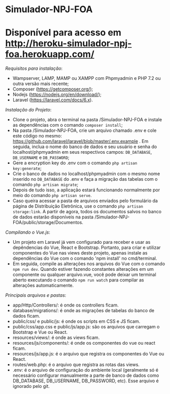 # Simulador-NPJ-FOA

# Disponível para acesso em http://heroku-simulador-npj-foa.herokuapp.com/

*Requisitos para instalação*:
- Wampserver, LAMP, MAMP ou XAMPP com Phpmyadmin e PHP 7.2 ou outra versão mais recente;
- Composer (https://getcomposer.org/);
- Nodejs (https://nodejs.org/en/download/);
- Laravel (https://laravel.com/docs/6.x).

*Instalação do Projeto*:
- Clone o projeto, abra o terminal na pasta /Simulador-NPJ-FOA e instale as dependências com o comando `composer install`;
- Na pasta /Simulador-NPJ-FOA, crie um arquivo chamado .env e cole este código no mesmo: https://github.com/laravel/laravel/blob/master/.env.example . Em seguida, inclua o nome do banco de dados e seu usuário e senha do localhost/phpmyadmin em seus respectivos campos: `DB_DATABASE`, `DB_USERNAME` e `DB_PASSWORD`;
- Gere a encryption key do .env com o comando `php artisan key:generate`;
- Crie o banco de dados no localhost/phpmyadmin com o mesmo nome inserido no `DB_DATABASE` do .env e faça a migração das tabelas com o comando `php artisan migrate`;
- Depois de tudo isso, a aplicação estará funcionando normalmente por meio do comando `php artisan serve`.
- Caso queira acessar a pasta de arquivos enviados pelo formulário da página de Distribuição Eletrônica, use o comando `php artisan storage:link`. A partir de agora, todos os documentos salvos no banco de dados estarão disponíveis na pasta /Simulador-NPJ-FOA/public/storage/Documentos.

*Compilando o Vue.js*:
- Um projeto em Laravel já vem configurado para receber e usar as depêndencias do Vue, React e Bootstrap. Portanto, para criar e utilizar componentes do Vue nas views deste projeto, apenas instale as dependências do Vue com o comando 'npm install' no cmd/terminal.
- Em seguida, compile as alterações nos arquivos do Vue com o comando `npm run dev`. Quando estiver fazendo constantes alterações em um componente ou qualquer arquivo.vue, você pode deixar um terminal aberto executando o comando `npm run watch` para compilar as alterações automaticamente.

*Principais arquivos e pastas*:
- app/Http/Controllers/: é onde os controllers ficam.
- database/migrations/: é onde as migrações de tabelas do banco de dados ficam.
- public/css/ e public/js: é onde os scripts em CSS e JS ficam.
- public/css/app.css e public/js/app.js: são os arquivos que carregam o Bootstrap e Vue ou React.
- resources/views/: é onde as views ficam.
- resources/js/components/: é onde os componentes do vue ou react ficam.
- resources/js/app.js: é o arquivo que registra os componentes do Vue ou React.
- routes/web.php: é o arquivo que registra as rotas das views.
- .env: é o arquivo de configuração do ambiente local (geralmente só é necessário configurar manualmente a parte de banco de dados como DB_DATABASE, DB_USERNAME, DB_PASSWORD, etc). Esse arquivo é ignorado pelo git.
